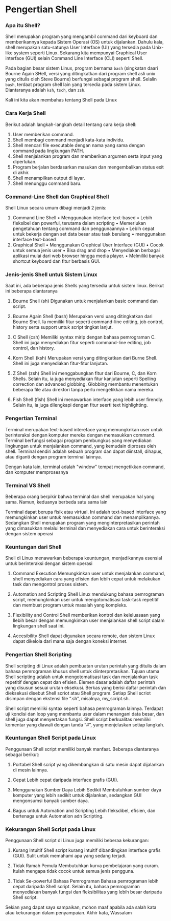 # Pengertian Shell

<h3>Apa itu Shell?</h3>
Shell merupakan program yang mengambil command dari keyboard dan memberikannya kepada Sistem Operasi (OS) untuk dijalankan. Dahulu kala, shell merupakan satu-satunya User Interface (UI) yang tersedia pada Unix-like system seperti Linux. Sekarang kita mempunyai Graphical User interface (GUI) selain Command Line Interface (CLI) seperti Shell.

Pada bagian besar sistem Linux, program bernama `bash` (singkatan daari Bourne Again SHell, versi yang ditingkatkan dari program shell asli unix yang ditulis oleh Steve Bourne) berfungsi sebagai program shell. Selalin `bash`, terdaat program shell lain yang tersedia pada sistem Linux. Diantaranya adalah `ksh`, `tsch`, dan `zsh`.

Kali ini kita akan membahas tentang Shell pada Linux

<h3>Cara Kerja Shell</h3>

Berikut adalah langkah-langkah detail tentang cara kerja shell:
1. User memberikan command.
2. Shell membagi command menjadi kata-kata individu.
3. Shell mencari file executable dengan nama yang sama dengan command pada lingkungan PATH.
4. Shell menjalankan program dan memberikan argumen serta input yang diperlukan.
5. Program berjalan berdasarkan masukan dan mengembalikan status exit di akhir.
6. Shell menampilkan output di layar.
7. Shell menunggu command baru.

<h3>Command-Line Shell dan Graphical Shell</h3>

Shell Linux secara umum dibagi menjadi 2 jenis:

1. Command Line Shell
   • Menggunakan interface text-based
   • Lebih fleksibel dan powerful, terutama dalam scripting
   • Memerlukan pengetahuan tentang command dan penggunaannya
   • Lebih cepat untuk bekerja dengan set data besar atau task berulang
   • menggunakan interface text-based
2. Graphical Shell
   • Menggunakan Graphical User Interface (GUI) 
   • Cocok untuk semua jenis user
   • Bisa drag and drop
   • Menyediakan berbagai aplikasi mulai dari web browser hingga media player.
   • Melmiliki banyak shortcut keyboard dan fitur berbasis GUI.

<h3>Jenis-jenis Shell untuk Sistem Linux</h3>
Saat ini, ada beberapa jenis Shells yang tersedia untuk sistem linux. Berikut ini beberapa diantaranya

1. Bourne Shell (sh)
   Digunakan untuk menjalankan basic command dan script.

2. Bourne Again Shell (bash)
   Merupakan versi uang ditingkatkan dari Bourne Shell. Ia memiliki fitur seperti command-line editing, job control, history serta support untuk script tingkat lanjut.
   
3. C Shell (csh) 
   Memiliki syntax mirip dengan bahasa pemrograman C. Shell ini juga menyediakan fitur seperti command-line editing, job control, dan history.

4. Korn Shell (ksh)
   Merupakan versi yang ditingkatkan dari Burne Shell. Shell ini juga menyediakan fitur-fitur lanjutan.
  
6. Z Shell (zsh)
   Shell ini menggabungkan fitur dari Bourne, C, dan Korn Shells. Selain itu, ia juga menyediakan fitur kanjutan seperti Spelling correction dan advanced globbing. Globbing membantu menentukan beberapa file atau direktori tanpa perlu mengetikkan nama mereka.

 7. Fish Shell (fish)
    Shell ini menawarkan interface yang lebih user firendly. Selain itu, ia juga dilengkapi dengan fitur seerti text highlighting.

<h3>Pengertian Terminal</h3>
Terminal merupakan text-based intereface yang memungknkan user untuk berinteraksi dengan komputer mereka dengan memasukkan command. Terminal berfungsi sebagai program pembungkus yang menyediakan lingkungan untuk menjalankan command, yang kemudain diproses oleh shell. Terminal sendiri adalah sebuah program dan dapat diinstall, dihapus, atau diganti dengan program terminal lainnya. 

Dengan kata lain, terminal adalah "window" tempat mengetikkan command, dan komputer memprosesnya

<h3>Terminal VS Shell</h3>
Beberapa orang berpikir bahwa terminal dan shell merupakan hal yang sama. Namun, keduanya berbeda satu sama lain

Terminal dapat berupa fisik atau virtual. Ini adalah text-based interface yang memungkinkan user untuk memasukkan command dan menampilkannya. Sedangkan Shell merupakan program yang menginterpretasikan perintah yang dimasukkan melalui terminal dan menyediakan cara untuk berinteraksi dengan sistem operasi

<h3>Keuntungan dari Shell</h3>
Shell di Linux menawarkan beberapa keuntungan, menjadikannya esensial untuk berinteraksi dengan sistem operasi

1. Command Execution
   Memungkinkan user untuk menjalankan command, shell menyediakan cara yang efisien dan lebih cepat untuk melakukan task dan mengontrol proses sistem.

2. Automation and Scripting
   Shell Linux mendukung bahasa pemrograman script, memungkinkan user untuk mengotomatisasi task-task repetitif dan membuat program untuk masalah yang kompleks.

3. Flexibility and Control
   Shell memberikan kontrol dan keleluasaan yang llebih besar dengan memungkinkan user menjalankan shell script dalam lingkungan shell saat ini.

4. Accesibility
   Shell dapat digunakan secara remote, dan sistem Linux dapat dikelola dari mana saja dengan koneksi internet.

<h3>Pengertian Shell Scripting</h3>
Shell scripting di Linux adalah pembuatan urutan perintah yang ditulis dalam bahasa pemrograman khusus shell untuk diinterpretasikan. Tujuan utama Shell scripting adalah untuk mengotomatisasi task dan menjalankan task repetitif dengan cepat dan efisien. Elemen dasar adalah daftar perintah yang disusun sesuai urutan eksekusi. Berkas yang berisi daftar perintah dan dieksekusi disebut Shell scriot atau Shell program. Setiap Shell scriot disimpan dengan ekstensi file “.sh”, misalnya, my_script.sh.

Shell script memiliki syntax seperti bahasa pemrograman lainnya. Terdapat uji kondisi dan loop yang membantu user dalam menangani data besar, dan shell juga dapat menyertakan fungsi. Shell script berkualitas memiliki komentar yang diawali dengan tanda “#”, yang menjelaskan setiap langkah.

<h3>Keuntungan Shell Script pada Linux</h3>
Penggunaan Shell script memiliki banyak manfaat. Beberapa diantaranya sebagai berikut:

1. Portabel
   Shell script yang dikembangkan di satu mesin dapat dijalankan di mesin lainnya.

2. Cepat
   Lebih cepat daripada interface grafis (GUI).

3. Menggunakan Sumber Daya Lebih Sedikit
   Membutuhkan sumber daya komputer yang lebih sedikit untuk dijalankan, sedangkan GUI mengonsumsi banyak sumber daya.

4. Bagus untuk Automation and Scripting
   Lebih fleksdibel, efisien, dan bertenaga untuk Automation adn Scripting.

<h3>Kekurangan Shell Script pada Linux</h3>
Penggunaan Shell script di Linux juga memiliki beberaa kekurangan:

1. Kurang Intuitif
   Shell script kurang intuitif dibandingkan interface grafis (GUI). Sulit untuk memahami apa yang sedang terjadi.

2. Tidak Ramah Pemula
   Membutuhkan kurva pembelajaran yang curam. Itulah mengapa tidak cocok untuk semua jenis pengguna.

3. Tidak Se-powerful Bahasa Pemrograman
   Bahasa pemrograman lebih cepat daripada Shell script. Selain itu, bahasa pemrograman menyediakan banyak fungsi dan fleksibilitas yang lebih besar daripada Shell script.

Sekian yang dapat saya sampaikan, mohon maaf apabila ada salah kata atau kekurangan dalam penyampaian. Akhir kata, Wassalam
